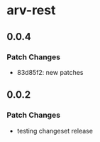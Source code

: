 # arv-rest

## 0.0.4

### Patch Changes

- 83d85f2: new patches

## 0.0.2

### Patch Changes

- testing changeset release
